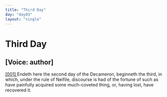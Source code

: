 ```yaml
---
title: "Third Day"
day: "day03"
layout: "single"
---
```

<div id="day03" ruler="neifile" type="Day">
 <h1>
  Third Day
 </h1>
 <p>
  <h2>
   [Voice: author]
  </h2>
 </p>
 <argument>
  <p>
   <a href="{{ site.baseurl }}itDecameron/day03#p03990001" id="p03990001">
    [001]
   </a>
   Endeth here the second day of the Decameron, beginneth
      the third, in which, under the rule of Neifile, discourse
      is had of the fortune of such as have painfully acquired
      some much-coveted thing, or, having lost, have recovered
      it.
  </p>
 </argument>
</div>
